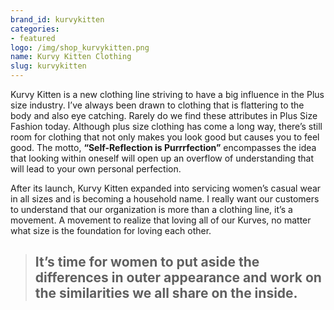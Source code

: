 ```yaml
---
brand_id: kurvykitten
categories:
- featured
logo: /img/shop_kurvykitten.png
name: Kurvy Kitten Clothing
slug: kurvykitten
---
```


Kurvy Kitten is a new clothing line striving to have a big influence in the Plus size industry. I’ve always been drawn to clothing that is flattering to the body and also eye catching. Rarely do we find these attributes in Plus Size Fashion today. Although plus size clothing has come a long way, there’s still room for clothing that not only makes you look good but causes you to feel good. The motto, **“Self-Reflection is Purrrfection”** encompasses the idea that looking within oneself will open up an overflow of understanding that will lead to your own personal perfection.

After its launch, Kurvy Kitten expanded into servicing women’s casual wear in all sizes and is becoming a household name. I really want our customers to understand that our organization is more than a clothing line, it’s a movement. A movement to realize that loving all of our Kurves, no matter what size is the foundation for loving each other. 

> ## It’s time for women to put aside the differences in outer appearance and work on the similarities we all share on the inside.